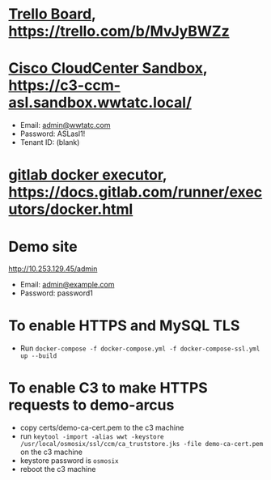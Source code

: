 # [Trello Board](https://trello.com/b/MvJyBWZz), <https://trello.com/b/MvJyBWZz>

# [Cisco CloudCenter Sandbox](https://c3-ccm-asl.sandbox.wwtatc.local/), <https://c3-ccm-asl.sandbox.wwtatc.local/>

- Email: admin@wwtatc.com
- Password: ASLasl1!
- Tenant ID: (blank)

# [gitlab docker executor](https://docs.gitlab.com/runner/executors/docker.html), <https://docs.gitlab.com/runner/executors/docker.html>

# Demo site
http://10.253.129.45/admin
- Email: admin@example.com
- Password: password1

# To enable HTTPS and MySQL TLS

* Run ```docker-compose -f docker-compose.yml -f docker-compose-ssl.yml  up --build```

# To enable C3 to make HTTPS requests to demo-arcus

- copy certs/demo-ca-cert.pem to the c3 machine
- run `keytool -import -alias wwt -keystore /usr/local/osmosix/ssl/ccm/ca_truststore.jks -file demo-ca-cert.pem` on the c3 machine
- keystore password is `osmosix`
- reboot the c3 machine
